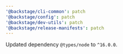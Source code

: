 ```yaml
---
'@backstage/cli-common': patch
'@backstage/config': patch
'@backstage/dev-utils': patch
'@backstage/release-manifests': patch
---
```


Updated dependency `@types/node` to `^16.0.0`.
